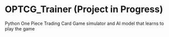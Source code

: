 # OPTCG_Trainer (Project in Progress)

Python One Piece Trading Card Game simulator and AI model that learns to play the game

